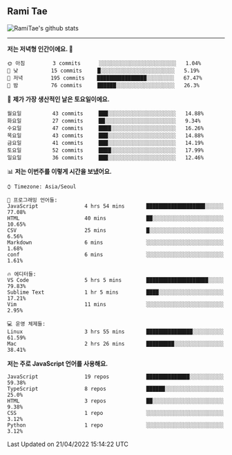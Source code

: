 ## Rami Tae

![RamiTae's github stats](https://github-readme-stats.vercel.app/api?username=RamiTae&show_icons=true&theme=tokyonight)

---
<!--START_SECTION:waka-->
**저는 저녁형 인간이에요. 🦉** 

```text
🌞 아침         3 commits      ░░░░░░░░░░░░░░░░░░░░░░░░░   1.04% 
🌆 낮　         15 commits     █░░░░░░░░░░░░░░░░░░░░░░░░   5.19% 
🌃 저녁         195 commits    ████████████████░░░░░░░░░   67.47% 
🌙 밤　         76 commits     ██████░░░░░░░░░░░░░░░░░░░   26.3%

```
📅 **제가 가장 생산적인 날은 토요일이에요.** 

```text
월요일          43 commits     ███░░░░░░░░░░░░░░░░░░░░░░   14.88% 
화요일          27 commits     ██░░░░░░░░░░░░░░░░░░░░░░░   9.34% 
수요일          47 commits     ████░░░░░░░░░░░░░░░░░░░░░   16.26% 
목요일          43 commits     ███░░░░░░░░░░░░░░░░░░░░░░   14.88% 
금요일          41 commits     ███░░░░░░░░░░░░░░░░░░░░░░   14.19% 
토요일          52 commits     ████░░░░░░░░░░░░░░░░░░░░░   17.99% 
일요일          36 commits     ███░░░░░░░░░░░░░░░░░░░░░░   12.46%

```


📊 **저는 이번주를 이렇게 시간을 보냈어요.** 

```text
⌚︎ Timezone: Asia/Seoul

💬 프로그래밍 언어들: 
JavaScript               4 hrs 54 mins       ███████████████████░░░░░░   77.08% 
HTML                     40 mins             ██░░░░░░░░░░░░░░░░░░░░░░░   10.65% 
CSV                      25 mins             █░░░░░░░░░░░░░░░░░░░░░░░░   6.56% 
Markdown                 6 mins              ░░░░░░░░░░░░░░░░░░░░░░░░░   1.68% 
conf                     6 mins              ░░░░░░░░░░░░░░░░░░░░░░░░░   1.61%

🔥 에디터들: 
VS Code                  5 hrs 5 mins        ████████████████████░░░░░   79.83% 
Sublime Text             1 hr 5 mins         ████░░░░░░░░░░░░░░░░░░░░░   17.21% 
Vim                      11 mins             ░░░░░░░░░░░░░░░░░░░░░░░░░   2.95%

💻 운영 체제들: 
Linux                    3 hrs 55 mins       ███████████████░░░░░░░░░░   61.59% 
Mac                      2 hrs 26 mins       █████████░░░░░░░░░░░░░░░░   38.41%

```

**저는 주로 JavaScript 언어를 사용해요.** 

```text
JavaScript               19 repos            ██████████████░░░░░░░░░░░   59.38% 
TypeScript               8 repos             ██████░░░░░░░░░░░░░░░░░░░   25.0% 
HTML                     3 repos             ██░░░░░░░░░░░░░░░░░░░░░░░   9.38% 
CSS                      1 repo              ░░░░░░░░░░░░░░░░░░░░░░░░░   3.12% 
Python                   1 repo              ░░░░░░░░░░░░░░░░░░░░░░░░░   3.12%

```



 Last Updated on 21/04/2022 15:14:22 UTC
<!--END_SECTION:waka-->
